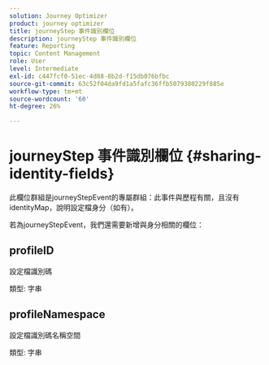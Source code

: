 ```yaml
---
solution: Journey Optimizer
product: journey optimizer
title: journeyStep 事件識別欄位
description: journeyStep 事件識別欄位
feature: Reporting
topic: Content Management
role: User
level: Intermediate
exl-id: c447fcf0-51ec-4d88-8b2d-f15db076bfbc
source-git-commit: 63c52f04da9fd1a5fafc36ffb5079380229f885e
workflow-type: tm+mt
source-wordcount: '60'
ht-degree: 26%

---
```


# journeyStep 事件識別欄位 {#sharing-identity-fields}

此欄位群組是journeyStepEvent的專屬群組：此事件與歷程有關，且沒有identityMap，說明設定檔身分（如有）。

若為journeyStepEvent，我們還需要新增與身分相關的欄位：

## profileID

設定檔識別碼

類型: 字串

## profileNamespace

設定檔識別碼名稱空間

類型: 字串
